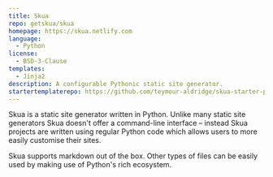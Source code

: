 ```yaml
---
title: Skua
repo: getskua/skua
homepage: https://skua.netlify.com
language:
  - Python
license:
  - BSD-3-Clause
templates:
  - Jinja2
description: A configurable Pythonic static site generator.
startertemplaterepo: https://github.com/teymour-aldridge/skua-starter-project
---
```


Skua is a static site generator written in Python. Unlike many static site generators Skua doesn't offer a command-line interface – instead Skua projects are written using regular Python code which allows users to more easily customise their sites.

Skua supports markdown out of the box. Other types of files can be easily used by making use of Python's rich ecosystem.
